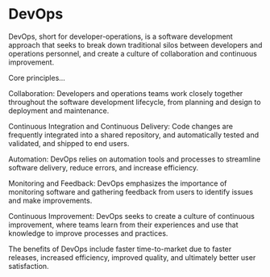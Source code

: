 # DevOps

DevOps, short for developer-operations, is a software development approach that seeks to break down traditional silos between developers and operations personnel, and create a culture of collaboration and continuous improvement.

Core principles…

Collaboration: Developers and operations teams work closely together throughout the software development lifecycle, from planning and design to deployment and maintenance.

Continuous Integration and Continuous Delivery: Code changes are frequently integrated into a shared repository, and automatically tested and validated, and shipped to end users.

Automation: DevOps relies on automation tools and processes to streamline software delivery, reduce errors, and increase efficiency.

Monitoring and Feedback: DevOps emphasizes the importance of monitoring software and gathering feedback from users to identify issues and make improvements.

Continuous Improvement: DevOps seeks to create a culture of continuous improvement, where teams learn from their experiences and use that knowledge to improve processes and practices.

The benefits of DevOps include faster time-to-market due to faster releases, increased efficiency, improved quality, and ultimately better user satisfaction.
